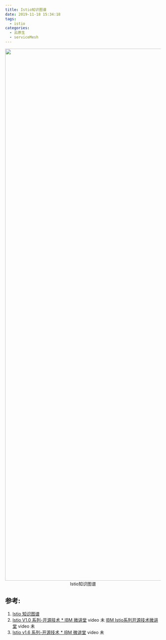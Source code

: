 ```yaml
---
title: Istio知识图谱
date: 2019-11-18 15:34:18
tags:
  - istio
categories: 
  - 云原生
  - serviceMesh
---
```


<p></p>
<!-- more -->

<div style="text-align: center;">
<img width="1722" alt="istio-knowledge-map" src="https://user-images.githubusercontent.com/5608425/64623497-a4775400-d41b-11e9-84a5-6e75d708ad0d.png">  Istio知识图谱
</div>


## 参考:
1. [Istio 知识图谱](https://github.com/servicemesher/istio-knowledge-map)
2. [Istio V1.0 系列-开源技术 * IBM 微讲堂](https://developer.ibm.com/cn/os-academy-istio/)  video 未
   [IBM Istio系列开源技术微讲堂](https://istio.cn/t/topic/19) video 未
2. [Istio v1.6 系列-开源技术 * IBM 微讲堂](https://developer.ibm.com/cn/os-academy-istio-2020/) video 未





